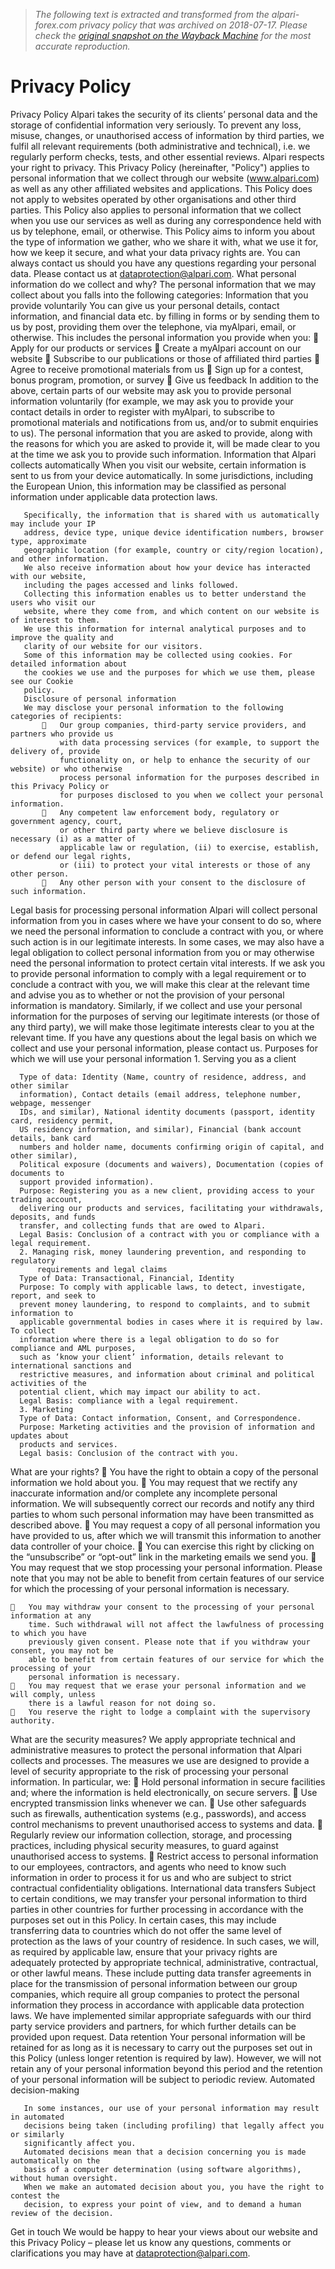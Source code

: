 > *The following text is extracted and transformed from the alpari-forex.com privacy policy that was archived on 2018-07-17. Please check the [original snapshot on the Wayback Machine](https://web.archive.org/web/20180717051758id_/https%3A//alpari.com/data/docs/regulations/privacy_policy_en.pdf) for the most accurate reproduction.*

# Privacy Policy

Privacy Policy
Alpari takes the security of its clients’ personal data and the storage of confidential information
very seriously.
To prevent any loss, misuse, changes, or unauthorised access of information by third parties, we
fulfil all relevant requirements (both administrative and technical), i.e. we regularly perform
checks, tests, and other essential reviews.
Alpari respects your right to privacy. This Privacy Policy (hereinafter, "Policy") applies to
personal information that we collect through our website (www.alpari.com) as well as any other
affiliated websites and applications. This Policy does not apply to websites operated by other
organisations and other third parties. This Policy also applies to personal information that we
collect when you use our services as well as during any correspondence held with us by
telephone, email, or otherwise. This Policy aims to inform you about the type of information we
gather, who we share it with, what we use it for, how we keep it secure, and what your data
privacy rights are.
You can always contact us should you have any questions regarding your personal data. Please
contact us at dataprotection@alpari.com.
What personal information do we collect and why?
The personal information that we may collect about you falls into the following categories:
         Information that you provide voluntarily
         You can give us your personal details, contact information, and financial data etc. by
         filling in forms or by sending them to us by post, providing them over the telephone, via
         myAlpari, email, or otherwise. This includes the personal information you provide when
         you:
                 Apply for our products or services
                 Create a myAlpari account on our website
                 Subscribe to our publications or those of affiliated third parties
                 Agree to receive promotional materials from us
                 Sign up for a contest, bonus program, promotion, or survey
                 Give us feedback
         In addition to the above, certain parts of our website may ask you to provide personal
         information voluntarily (for example, we may ask you to provide your contact details in
         order to register with myAlpari, to subscribe to promotional materials and notifications
         from us, and/or to submit enquiries to us). The personal information that you are asked to
         provide, along with the reasons for which you are asked to provide it, will be made clear
         to you at the time we ask you to provide such information.
         Information that Alpari collects automatically
         When you visit our website, certain information is sent to us from your device
         automatically. In some jurisdictions, including the European Union, this information may
         be classified as personal information under applicable data protection laws.


       Specifically, the information that is shared with us automatically may include your IP
       address, device type, unique device identification numbers, browser type, approximate
       geographic location (for example, country or city/region location), and other information.
       We also receive information about how your device has interacted with our website,
       including the pages accessed and links followed.
       Collecting this information enables us to better understand the users who visit our
       website, where they come from, and which content on our website is of interest to them.
       We use this information for internal analytical purposes and to improve the quality and
       clarity of our website for our visitors.
       Some of this information may be collected using cookies. For detailed information about
       the cookies we use and the purposes for which we use them, please see our Cookie
       policy.
       Disclosure of personal information
       We may disclose your personal information to the following categories of recipients:
              Our group companies, third-party service providers, and partners who provide us
               with data processing services (for example, to support the delivery of, provide
               functionality on, or help to enhance the security of our website) or who otherwise
               process personal information for the purposes described in this Privacy Policy or
               for purposes disclosed to you when we collect your personal information.
              Any competent law enforcement body, regulatory or government agency, court,
               or other third party where we believe disclosure is necessary (i) as a matter of
               applicable law or regulation, (ii) to exercise, establish, or defend our legal rights,
               or (iii) to protect your vital interests or those of any other person.
              Any other person with your consent to the disclosure of such information.
Legal basis for processing personal information
       Alpari will collect personal information from you in cases where we have your consent to
       do so, where we need the personal information to conclude a contract with you, or where
       such action is in our legitimate interests. In some cases, we may also have a legal
       obligation to collect personal information from you or may otherwise need the personal
       information to protect certain vital interests.
       If we ask you to provide personal information to comply with a legal requirement or to
       conclude a contract with you, we will make this clear at the relevant time and advise you
       as to whether or not the provision of your personal information is mandatory.
       Similarly, if we collect and use your personal information for the purposes of serving our
       legitimate interests (or those of any third party), we will make those legitimate interests
       clear to you at the relevant time.
       If you have any questions about the legal basis on which we collect and use your personal
       information, please contact us.
Purposes for which we will use your personal information
       1. Serving you as a client


      Type of data: Identity (Name, country of residence, address, and other similar
      information), Contact details (email address, telephone number, webpage, messenger
      IDs, and similar), National identity documents (passport, identity card, residency permit,
      US residency information, and similar), Financial (bank account details, bank card
      numbers and holder name, documents confirming origin of capital, and other similar),
      Political exposure (documents and waivers), Documentation (copies of documents to
      support provided information).
      Purpose: Registering you as a new client, providing access to your trading account,
      delivering our products and services, facilitating your withdrawals, deposits, and funds
      transfer, and collecting funds that are owed to Alpari.
      Legal Basis: Conclusion of a contract with you or compliance with a legal requirement.
      2. Managing risk, money laundering prevention, and responding to regulatory
          requirements and legal claims
      Type of Data: Transactional, Financial, Identity
      Purpose: To comply with applicable laws, to detect, investigate, report, and seek to
      prevent money laundering, to respond to complaints, and to submit information to
      applicable governmental bodies in cases where it is required by law. To collect
      information where there is a legal obligation to do so for compliance and AML purposes,
      such as ‘know your client’ information, details relevant to international sanctions and
      restrictive measures, and information about criminal and political activities of the
      potential client, which may impact our ability to act.
      Legal Basis: compliance with a legal requirement.
      3. Marketing
      Type of Data: Contact information, Consent, and Correspondence.
      Purpose: Marketing activities and the provision of information and updates about
      products and services.
      Legal basis: Conclusion of the contract with you.
What are your rights?
     You have the right to obtain a copy of the personal information we hold about you.
     You may request that we rectify any inaccurate information and/or complete any
      incomplete personal information. We will subsequently correct our records and notify
      any third parties to whom such personal information may have been transmitted as
      described above.
     You may request a copy of all personal information you have provided to us, after which
      we will transmit this information to another data controller of your choice.
     You can exercise this right by clicking on the “unsubscribe” or “opt-out” link in the
      marketing emails we send you.
     You may request that we stop processing your personal information. Please note that you
      may not be able to benefit from certain features of our service for which the processing of
      your personal information is necessary.


       You may withdraw your consent to the processing of your personal information at any
        time. Such withdrawal will not affect the lawfulness of processing to which you have
        previously given consent. Please note that if you withdraw your consent, you may not be
        able to benefit from certain features of our service for which the processing of your
        personal information is necessary.
       You may request that we erase your personal information and we will comply, unless
        there is a lawful reason for not doing so.
       You reserve the right to lodge a complaint with the supervisory authority.
What are the security measures?
        We apply appropriate technical and administrative measures to protect the personal
        information that Alpari collects and processes. The measures we use are designed to
        provide a level of security appropriate to the risk of processing your personal
        information. In particular, we:
               Hold personal information in secure facilities and; where the information is held
                electronically, on secure servers.
               Use encrypted transmission links whenever we can.
               Use other safeguards such as firewalls, authentication systems (e.g., passwords),
                and access control mechanisms to prevent unauthorised access to systems and
                data.
               Regularly review our information collection, storage, and processing practices,
                including physical security measures, to guard against unauthorised access to
                systems.
               Restrict access to personal information to our employees, contractors, and agents
                who need to know such information in order to process it for us and who are
                subject to strict contractual confidentiality obligations.
International data transfers
Subject to certain conditions, we may transfer your personal information to third parties in other
countries for further processing in accordance with the purposes set out in this Policy. In certain
cases, this may include transferring data to countries which do not offer the same level of
protection as the laws of your country of residence. In such cases, we will, as required by
applicable law, ensure that your privacy rights are adequately protected by appropriate technical,
administrative, contractual, or other lawful means. These include putting data transfer
agreements in place for the transmission of personal information between our group companies,
which require all group companies to protect the personal information they process in
accordance with applicable data protection laws. We have implemented similar appropriate
safeguards with our third party service providers and partners, for which further details can be
provided upon request.
Data retention
        Your personal information will be retained for as long as it is necessary to carry out the
        purposes set out in this Policy (unless longer retention is required by law). However, we
        will not retain any of your personal information beyond this period and the retention of
        your personal information will be subject to periodic review.
Automated decision-making


       In some instances, our use of your personal information may result in automated
       decisions being taken (including profiling) that legally affect you or similarly
       significantly affect you.
       Automated decisions mean that a decision concerning you is made automatically on the
       basis of a computer determination (using software algorithms), without human oversight.
       When we make an automated decision about you, you have the right to contest the
       decision, to express your point of view, and to demand a human review of the decision.
Get in touch
       We would be happy to hear your views about our website and this Privacy Policy –
       please let us know any questions, comments or clarifications you may have at
       dataprotection@alpari.com.
